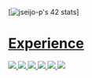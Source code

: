[![jseijo-p's 42 stats](https://badge42.vercel.app/api/v2/cl2s2tlio014009mn0nrll98l/stats?cursusId=21&coalitionId=undefined)]

<a href="https://github.com/kikoseijo/github-readme-stats">

# Experience
![](https://img.shields.io/badge/OS-Linux-informational?style=flat&logo=Linux&logoColor=white&color=2bbc8a)
![](https://img.shields.io/badge/OS-MacOS-informational?style=flat&logo=Apple&logoColor=white&color=2bbc8a)
![](https://img.shields.io/badge/Language-C-informational?style=flat&logo=C&logoColor=white&color=2bbc8a)
![](https://img.shields.io/badge/Language-C++-informational?style=flat&logo=c%2B%2B&logoColor=white&color=2bbc8a)
![](https://img.shields.io/badge/IDE-Atom-informational?style=flat&logo=atom&logoColor=white&color=2bbc8a)
![](https://img.shields.io/badge/Laravel-php-informational?style=flat&logo=laravel&logoColor=white&color=2bbc8a)
</a>

<!--
**kikoseijo/kikoseijo** is a ✨ _special_ ✨ repository because its `README.md` (this file) appears on your GitHub profile.

Here are some ideas to get you started:

- 🔭 I’m currently working on ...
- 🌱 I’m currently learning ...
- 👯 I’m looking to collaborate on ...
- 🤔 I’m looking for help with ...
- 💬 Ask me about ...
- 📫 How to reach me: ...
- 😄 Pronouns: ...
- ⚡ Fun fact: ...
-->
